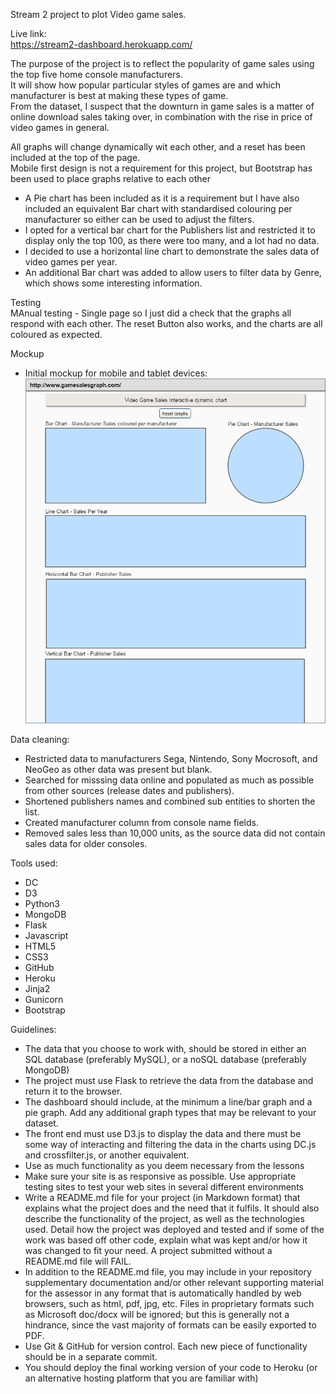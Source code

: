 Stream 2 project to plot Video game sales.<br/>

Live link:<br/>
https://stream2-dashboard.herokuapp.com/
<br/>
  
The purpose of the project is to reflect the popularity of game sales using the top five home console manufacturers.<br/>
It will show how popular particular styles of games are and which manufacturer is best at making these types of game.<br/>
From the dataset, I suspect that the downturn in game sales is a matter of online download sales taking over, in combination with the rise in price of video games in general.<br/>

All graphs will change dynamically wit each other, and a reset has been included at the top of the page.<br/>
Mobile first design is not a requirement for this project, but Bootstrap has been used to place graphs relative to each other<br/>
* A Pie chart has been included as it is a requirement but I have also included an equivalent Bar chart with standardised colouring per manufacturer so either can be used to adjust the filters.<br/>
* I opted for a vertical bar chart for the Publishers list and restricted it to display only the top 100, as there were too many, and a lot had no data.<br/>
* I decided to use a horizontal line chart to demonstrate the sales data of video games per year.<br/>
* An additional Bar chart was added to allow users to filter data by Genre, which shows some interesting information.<br/>

Testing<br>
MAnual testing - Single page so I just did a check that the graphs all respond with each other. The reset Button also works, and the charts are all coloured as expected.<br>

Mockup<br>
* Initial mockup for mobile and tablet devices:<br/>
![Mobile Markdown](./mockup1.png)

Data cleaning:<br/>
* Restricted data to manufacturers Sega, Nintendo, Sony Mocrosoft, and NeoGeo as other data was present but blank.
* Searched for misssing data online and populated as much as possible from other sources (release dates and publishers).
* Shortened publishers names and combined sub entities to shorten the list.
* Created manufacturer column from console name fields.
* Removed sales less than 10,000 units, as the source data did not contain sales data for older consoles.

Tools used:<br/>
* DC
* D3
* Python3
* MongoDB
* Flask
* Javascript
* HTML5
* CSS3
* GitHub
* Heroku
* Jinja2
* Gunicorn
* Bootstrap

Guidelines:<br/>
* The data that you choose to work with, should be stored in either an SQL database (preferably MySQL), or a noSQL database (preferably MongoDB)
* The project must use Flask to retrieve the data from the database and return it to the browser.
* The dashboard should include, at the minimum a line/bar graph and a pie graph. Add any additional graph types that may be relevant to your dataset.
* The front end must use D3.js to display the data and there must be some way of interacting and filtering the data in the charts using DC.js and crossfilter.js, or another equivalent.
* Use as much functionality as you deem necessary from the lessons
* Make sure your site is as responsive as possible. Use appropriate testing sites to test your web sites in several different environments
* Write a README.md file for your project (in Markdown format) that explains what the project does and the need that it fulfils. It should also describe the functionality of the project, as well as the technologies used. Detail how the project was deployed and tested and if some of the work was based off other code, explain what was kept and/or how it was changed to fit your need. A project submitted without a README.md file will FAIL.
* In addition to the README.md file, you may include in your repository supplementary documentation and/or other relevant supporting material for the assessor in any format that is automatically handled by web browsers, such as html, pdf, jpg, etc. Files in proprietary formats such as Microsoft doc/docx will be ignored; but this is generally not a hindrance, since the vast majority of formats can be easily exported to PDF.
* Use Git & GitHub for version control. Each new piece of functionality should be in a separate commit.
* You should deploy the final working version of your code to Heroku (or an alternative hosting platform that you are familiar with)
